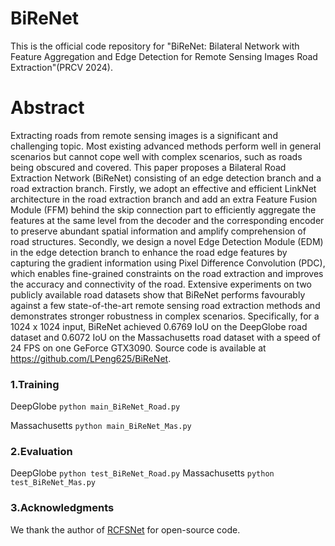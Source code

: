 # BiReNet
This is the official code repository for "BiReNet: Bilateral Network with Feature Aggregation and Edge Detection for Remote Sensing Images Road Extraction"(PRCV 2024).

# Abstract
Extracting roads from remote sensing images is a significant and challenging topic. Most existing advanced methods perform well in general scenarios but cannot cope well with complex scenarios, such as roads being obscured and covered. This paper proposes a Bilateral Road Extraction Network (BiReNet) consisting of an edge detection branch and a road extraction branch. Firstly, we adopt an effective and efficient LinkNet architecture in the road extraction branch and add an extra Feature Fusion Module (FFM) behind the skip connection part to efficiently aggregate the features at the same level from the decoder and the corresponding encoder to preserve abundant spatial information and amplify comprehension of road structures. Secondly, we design a novel Edge Detection Module (EDM) in the edge detection branch to enhance the road edge features by capturing the gradient information using Pixel Difference Convolution (PDC), which enables fine-grained constraints on the road extraction and improves the accuracy and connectivity of the road. Extensive experiments on two publicly available road datasets show that BiReNet performs favourably against a few state-of-the-art remote sensing road extraction methods and demonstrates stronger robustness in complex scenarios. Specifically, for a 1024 x 1024 input, BiReNet achieved 0.6769 IoU on the DeepGlobe road dataset and 0.6072 IoU on the Massachusetts road dataset with a speed of 24 FPS on one GeForce GTX3090. Source code is available at https://github.com/LPeng625/BiReNet.


### 1.Training
DeepGlobe
`python main_BiReNet_Road.py`

Massachusetts
`python main_BiReNet_Mas.py`

### 2.Evaluation
DeepGlobe
`python test_BiReNet_Road.py`
Massachusetts
`python test_BiReNet_Mas.py`

### 3.Acknowledgments
We thank the author of [RCFSNet](https://github.com/CVer-Yang/RCFSNet) for open-source code.

